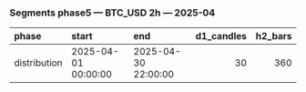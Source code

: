 ### Segments phase5 — BTC_USD 2h — 2025-04

| phase        | start               | end                 |   d1_candles |   h2_bars |
|:-------------|:--------------------|:--------------------|-------------:|----------:|
| distribution | 2025-04-01 00:00:00 | 2025-04-30 22:00:00 |           30 |       360 |
